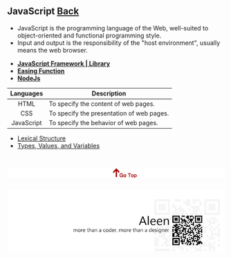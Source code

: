 ## JavaScript [Back](./../Programming%20Menu.md)
- JavaScript is the programming language of the Web, well-suited to object-oriented and functional programming style.
- Input and output is the responsibility of the "host environment", usually means the web browser.

* [**JavaScript Framework | Library**](./Framework/Framework.md)
* [**Easing Function**](./easing/easing.md)
* [**NodeJs**](./node/node.md)

Languages|Description
:----:|-----
HTML|To specify the content of web pages.
CSS|To specify the presentation of web pages.
JavaScript|To specify the behavior of web pages.

* [Lexical Structure](./Lexical/Lexical.md)
* [Types, Values, and Variables](./Type/Type.md)

<a href="#" style="left:200px;"><img src="./../../pic/gotop.png"></a>
=====
<a href="http://aleen42.github.io/" target="_blank" ><img src="./../../pic/tail.gif"></a>
